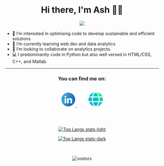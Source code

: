 
<div align="center">

 # Hi there, I'm Ash 👋🏽
</div> 

<p align="center"><img src="https://readme-typing-svg.herokuapp.com/?center=true&color=C9D1D9&font=Space+Mono&lines=Full+stack+engineer;Bootcamp+student;Forever+Tinkerer" height="70"></p>

- 👀 I’m interested in optimising code to develop sustainable and efficient solutions
- 🌱 I’m currently learning web dev and data analytics
- 💞️ I’m looking to collaborate on analytics projects.
- 💻 I predominantly code in Python but also well versed in HTML/CSS, C++, and Matlab.

---

<div align="center">

 ### You can find me on:
 
 <br>

<a href="https://www.linkedin.com/in/aishwaryasahu/">
    <img alt="Aishwarya Sahu Linkedin" src="linkedin4.png" height=50px>
</a>
 &nbsp;&nbsp;&nbsp;&nbsp;&nbsp;&nbsp;&nbsp;&nbsp;
<a href="https://ashesash.github.io/">
    <img alt="Aishwarya Sahu Portfolio" src="web.png" height=50px>
</a>

<br><br>

[![Top Langs stats-light](https://github-readme-stats.vercel.app/api/top-langs/?username=ashesash&layout=compact&theme=vue)](https://github.com/ashesash/github-readme-stats#gh-light-mode-only)
 
[![Top Langs stats-dark](https://github-readme-stats.vercel.app/api/top-langs/?username=ashesash&layout=compact&theme=react)](https://github.com/ashesash/github-readme-stats#gh-dark-mode-only)
 
<br><br>
![visitors](https://visitor-badge.glitch.me/badge?page_id=page.id&left_color=teal&right_color=grey)

 </div>




<!---
ashesash/ashesash is a ✨ special ✨ repository because its `README.md` (this file) appears on your GitHub profile.
You can click the Preview link to take a look at your changes.
--->
